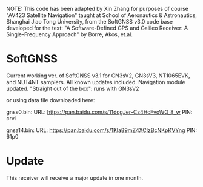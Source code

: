 NOTE: This code has been adapted by Xin Zhang for purposes of course "AV423 Satellite Navigation" taught at School of Aeronautics & Astronautics, Shanghai Jiao Tong University, from the SoftGNSS v3.0 code base developed for the text: "A Software-Defined GPS and Galileo Receiver: A Single-Frequency Approach" by Borre, Akos, et.al.

# SoftGNSS
Current working ver. of SoftGNSS v3.1 for GN3sV2, GN3sV3, NT1065EVK, and NUT4NT samplers. All known updates included. Navigation module updated.
"Straight out of the box": runs with GN3sV2

or using data file downloaded here:

gnss0.bin:
URL: https://pan.baidu.com/s/11dcgJer-Cz4HcFvoWQ_8_w
PIN: crvi

gnsa14.bin:
URL: https://pan.baidu.com/s/1Kla89mZ4XCIzBcNKpKVYng
PIN: 61p0

# Update
This receiver will receive a major update in one month.
